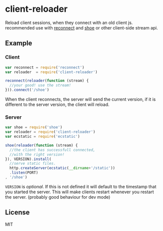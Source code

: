 # client-reloader

Reload client sessions, when they connect with an old client js. 
recommended use with [reconnect](https://npm.im/reconnect) 
and [shoe](https://npm.im/shoe) or other client-side stream api.

## Example

### Client
``` js
var reconnect = require('reconnect')
var reloader  = require('client-reloader')

reconnect(reloader(function (stream) {
  //your good! use the stream!
})).connect('/shoe')
```
When the client reconnects, the server will send the current version,
if it is different to the server version, the client will reload.

### Server

``` js
var shoe = require('shoe')
var reloader = require('client-reloader')
var ecstatic = require('ecstatic')

shoe(reloader(function (stream) {
  //the client has successfull connected, 
  //with the right version!
}), VERSION).install(
  //serve static files.
  http.createServer(ecstatic(__dirname+'/static'))
  .listen(PORT)
, '/shoe')
```

`VERSION` is _optional_. 
If this is not defined it will default to the timestamp that you started the server.
This will make clients restart whenever you restart the server. 
(probably good behaviour for dev mode)

## License

MIT
